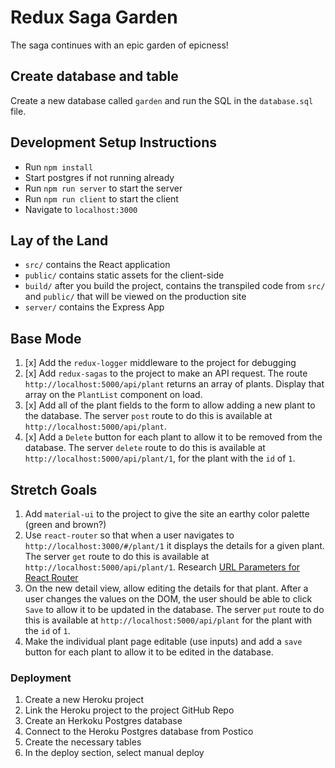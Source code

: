 # Redux Saga Garden

The saga continues with an epic garden of epicness!

## Create database and table

Create a new database called `garden` and run the SQL in the `database.sql` file.


## Development Setup Instructions

* Run `npm install`
* Start postgres if not running already
* Run `npm run server` to start the server
* Run `npm run client` to start the client
* Navigate to `localhost:3000`

## Lay of the Land

* `src/` contains the React application
* `public/` contains static assets for the client-side
* `build/` after you build the project, contains the transpiled code from `src/` and `public/` that will be viewed on the production site
* `server/` contains the Express App

## Base Mode

1. [x] Add the `redux-logger` middleware to the project for debugging
1. [x] Add `redux-sagas` to the project to make an API request. The route `http://localhost:5000/api/plant` returns an array of plants. Display that array on the `PlantList` component on load.
1. [x] Add all of the plant fields to the form to allow adding a new plant to the database. The server `post` route to do this is available at `http://localhost:5000/api/plant`.
1. [x] Add a `Delete` button for each plant to allow it to be removed from the database. The server `delete` route to do this is available at `http://localhost:5000/api/plant/1`,  for the plant with the `id` of `1`.

## Stretch Goals

1. Add `material-ui` to the project to give the site an earthy color palette (green and brown?)
1. Use `react-router` so that when a user navigates to `http://localhost:3000/#/plant/1` it displays the details for a given plant. The server `get` route to do this is available at `http://localhost:5000/api/plant/1`. Research [URL Parameters for React Router](https://reacttraining.com/react-router/web/example/url-params)
1. On the new detail view, allow editing the details for that plant. After a user changes the values on the DOM, the user should be able to click `Save` to allow it to be updated in the database. The server `put` route to do this is available at `http://localhost:5000/api/plant` for the plant with the `id` of `1`.
1. Make the individual plant page editable (use inputs) and add a `save` button for each plant to allow it to be edited in the database.


### Deployment

1. Create a new Heroku project
1. Link the Heroku project to the project GitHub Repo
1. Create an Herkoku Postgres database
1. Connect to the Heroku Postgres database from Postico
1. Create the necessary tables
1. In the deploy section, select manual deploy
